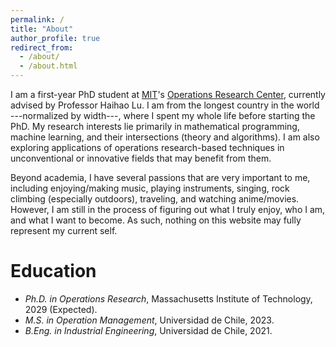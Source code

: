 ```yaml
---
permalink: /
title: "About"
author_profile: true
redirect_from: 
  - /about/
  - /about.html
---
```


I am a first-year PhD student at [MIT](https://mit.edu/)'s [Operations Research Center](https://orc.mit.edu/), currently advised by Professor Haihao Lu. I am from the longest country in the world ---normalized by width---, where I spent my whole life before starting the PhD. My research interests lie primarily in mathematical programming, machine learning, and their intersections (theory and algorithms). I am also exploring applications of operations research-based techniques in unconventional or innovative fields that may benefit from them.

Beyond academia, I have several passions that are very important to me, including enjoying/making music, playing instruments, singing, rock climbing (especially outdoors), traveling, and watching anime/movies. However, I am still in the process of figuring out what I truly enjoy, who I am, and what I want to become. As such, nothing on this website may fully represent my current self.

# Education 

- _Ph.D. in Operations Research_, Massachusetts Institute of Technology, 2029 (Expected).
- _M.S. in Operation Management_, Universidad de Chile, 2023.
- _B.Eng. in Industrial Engineering_, Universidad de Chile, 2021.
